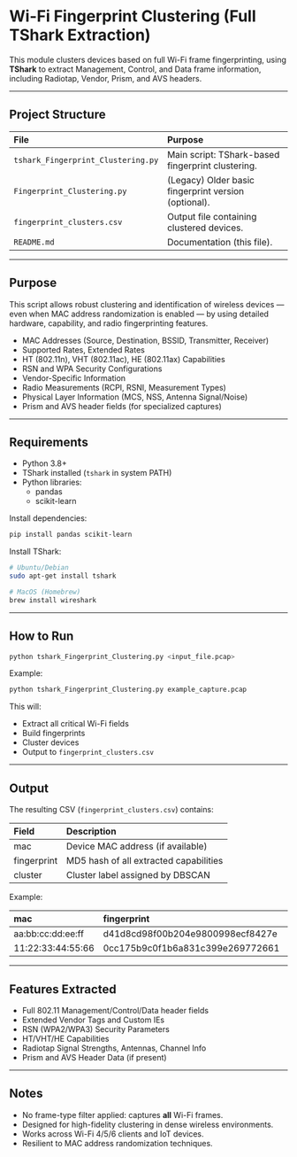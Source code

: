 # Wi-Fi Fingerprint Clustering (Full TShark Extraction)

This module clusters devices based on full Wi-Fi frame fingerprinting, using **TShark** to extract Management, Control, and Data frame information, including Radiotap, Vendor, Prism, and AVS headers.

---

## Project Structure

| File | Purpose |
|:-----|:--------|
| `tshark_Fingerprint_Clustering.py` | Main script: TShark-based fingerprint clustering. |
| `Fingerprint_Clustering.py` | (Legacy) Older basic fingerprint version (optional). |
| `fingerprint_clusters.csv` | Output file containing clustered devices. |
| `README.md` | Documentation (this file). |

---

## Purpose

This script allows robust clustering and identification of wireless devices —  
even when MAC address randomization is enabled — by using detailed hardware, capability, and radio fingerprinting features.

- MAC Addresses (Source, Destination, BSSID, Transmitter, Receiver)
- Supported Rates, Extended Rates
- HT (802.11n), VHT (802.11ac), HE (802.11ax) Capabilities
- RSN and WPA Security Configurations
- Vendor-Specific Information
- Radio Measurements (RCPI, RSNI, Measurement Types)
- Physical Layer Information (MCS, NSS, Antenna Signal/Noise)
- Prism and AVS header fields (for specialized captures)

---

## Requirements

- Python 3.8+
- TShark installed (`tshark` in system PATH)
- Python libraries:
  - pandas
  - scikit-learn

Install dependencies:

```bash
pip install pandas scikit-learn
```

Install TShark:

```bash
# Ubuntu/Debian
sudo apt-get install tshark

# MacOS (Homebrew)
brew install wireshark
```

---

## How to Run

```bash
python tshark_Fingerprint_Clustering.py <input_file.pcap>
```

Example:

```bash
python tshark_Fingerprint_Clustering.py example_capture.pcap
```

This will:
- Extract all critical Wi-Fi fields
- Build fingerprints
- Cluster devices
- Output to `fingerprint_clusters.csv`

---

## Output

The resulting CSV (`fingerprint_clusters.csv`) contains:

| Field | Description |
|:------|:------------|
| mac | Device MAC address (if available) |
| fingerprint | MD5 hash of all extracted capabilities |
| cluster | Cluster label assigned by DBSCAN |

Example:

| mac | fingerprint | cluster |
|:---|:------------|:--------|
| aa:bb:cc:dd:ee:ff | d41d8cd98f00b204e9800998ecf8427e | 0 |
| 11:22:33:44:55:66 | 0cc175b9c0f1b6a831c399e269772661 | 1 |

---

## Features Extracted

- Full 802.11 Management/Control/Data header fields
- Extended Vendor Tags and Custom IEs
- RSN (WPA2/WPA3) Security Parameters
- HT/VHT/HE Capabilities
- Radiotap Signal Strengths, Antennas, Channel Info
- Prism and AVS Header Data (if present)

---

## Notes

- No frame-type filter applied: captures **all** Wi-Fi frames.
- Designed for high-fidelity clustering in dense wireless environments.
- Works across Wi-Fi 4/5/6 clients and IoT devices.
- Resilient to MAC address randomization techniques.
